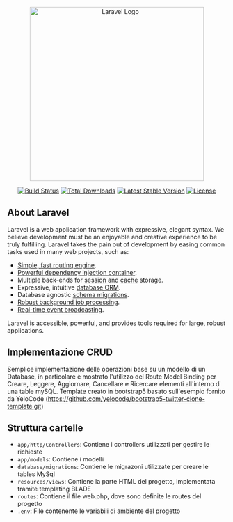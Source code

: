 <p align="center"><a href="https://laravel.com" target="_blank"><img src="https://raw.githubusercontent.com/laravel/art/master/logo-lockup/5%20SVG/2%20CMYK/1%20Full%20Color/laravel-logolockup-cmyk-red.svg" width="400" alt="Laravel Logo"></a></p>

<p align="center">
<a href="https://github.com/laravel/framework/actions"><img src="https://github.com/laravel/framework/workflows/tests/badge.svg" alt="Build Status"></a>
<a href="https://packagist.org/packages/laravel/framework"><img src="https://img.shields.io/packagist/dt/laravel/framework" alt="Total Downloads"></a>
<a href="https://packagist.org/packages/laravel/framework"><img src="https://img.shields.io/packagist/v/laravel/framework" alt="Latest Stable Version"></a>
<a href="https://packagist.org/packages/laravel/framework"><img src="https://img.shields.io/packagist/l/laravel/framework" alt="License"></a>
</p>

## About Laravel

Laravel is a web application framework with expressive, elegant syntax. We believe development must be an enjoyable and creative experience to be truly fulfilling. Laravel takes the pain out of development by easing common tasks used in many web projects, such as:

- [Simple, fast routing engine](https://laravel.com/docs/routing).
- [Powerful dependency injection container](https://laravel.com/docs/container).
- Multiple back-ends for [session](https://laravel.com/docs/session) and [cache](https://laravel.com/docs/cache) storage.
- Expressive, intuitive [database ORM](https://laravel.com/docs/eloquent).
- Database agnostic [schema migrations](https://laravel.com/docs/migrations).
- [Robust background job processing](https://laravel.com/docs/queues).
- [Real-time event broadcasting](https://laravel.com/docs/broadcasting).

Laravel is accessible, powerful, and provides tools required for large, robust applications.

## Implementazione CRUD

Semplice implementazione delle operazioni base su un modello di un Database, in particolare è mostrato l'utilizzo del Route Model Binding per Creare, Leggere, Aggiornare, Cancellare e Ricercare elementi all'interno di una table mySQL.
Template creato in bootstrap5 basato sull'esempio fornito da YeloCode (https://github.com/yelocode/bootstrap5-twitter-clone-template.git)

## Struttura cartelle

- `app/http/Controllers`: Contiene i controllers utilizzati per gestire le richieste
- `app/models`: Contiene i modelli
- `database/migrations`: Contiene le migrazoni utilizzate per creare le tables MySql
- `resources/views`: Contiene la parte HTML del progetto, implementata tramite templating BLADE
- `routes`: Contiene il file web.php, dove sono definite le routes del progetto
- `.env`: File contenente le variabili di ambiente del progetto

